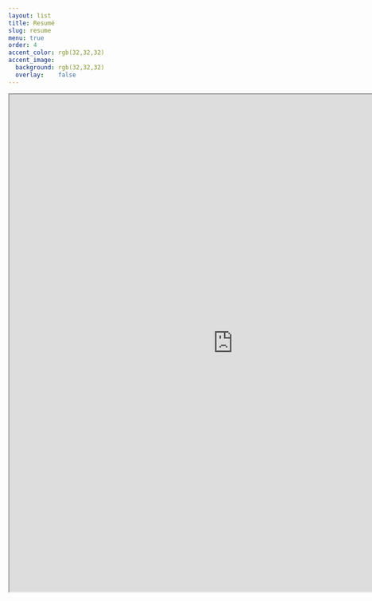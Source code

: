 ```yaml
---
layout: list
title: Resumé
slug: resume
menu: true
order: 4
accent_color: rgb(32,32,32)
accent_image:
  background: rgb(32,32,32)
  overlay:    false
---
```



<iframe src="https://drive.google.com/file/d/16JtTvdXK06haYU0rOT-5Om0mW1ATjkIs/preview" width="900" height="1000"></iframe>